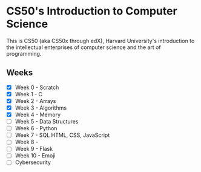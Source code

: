 # CS50's Introduction to Computer Science

This is CS50 (aka CS50x through edX), Harvard University's introduction to the intellectual enterprises of computer science and the art of programming.

## Weeks
- [x] Week 0 - Scratch
- [x] Week 1 - C 
- [x] Week 2 - Arrays
- [x] Week 3 - Algorithms
- [x] Week 4 - Memory
- [ ] Week 5 - Data Structures
- [ ] Week 6 - Python
- [ ] Week 7 - SQL HTML, CSS, JavaScript
- [ ] Week 8 -
- [ ] Week 9 - Flask
- [ ] Week 10 - Emoji
- [ ] Cybersecurity